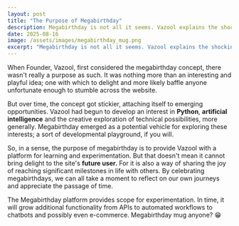 ```yaml
---
layout: post
title: "The Purpose of Megabirthday"
description: Megabirthday is not all it seems. Vazool explains the shocking purpose of megabirthday.me.
date: 2025-08-16
image: /assets/images/megabirthday_mug.png
excerpt: "Megabirthday is not all it seems. Vazool explains the shocking purpose of megabirthday.me."
---
```


<p>When Founder, Vazool, first considered the megabirthday concept, there wasn't really a purpose as such.  It was nothing more than an interesting and playful idea; one with which to delight and more likely baffle anyone unfortunate enough to stumble across the website.</p>

<p>But over time, the concept got stickier, attaching itself to emerging opportunities.  Vazool had begun to develop an interest in <strong>Python</strong>, <strong>artificial intelligence</strong> and the creative exploration of technical possibilities, more generally. Megabirthday emerged as a potential vehicle for exploring these interests; a sort of developmental playground, if you will.</p>

<p>So, in a sense, the purpose of megabirthday is to provide Vazool with a platform for learning and experimentation.  But that doesn't mean it cannot bring delight to the site's <strong>future user.</strong>  For it is also a way of sharing the joy of reaching significant milestones in life with others.  By celebrating megabirthdays, we can all take a moment to reflect on our own journeys and appreciate the passage of time.</p>

<p>The Megabirthday platform provides scope for experimentation.  In time, it will grow additional functionality from APIs to automated workflows to chatbots and possibly even e-commerce.  Megabirthday mug anyone? 😁</p>


